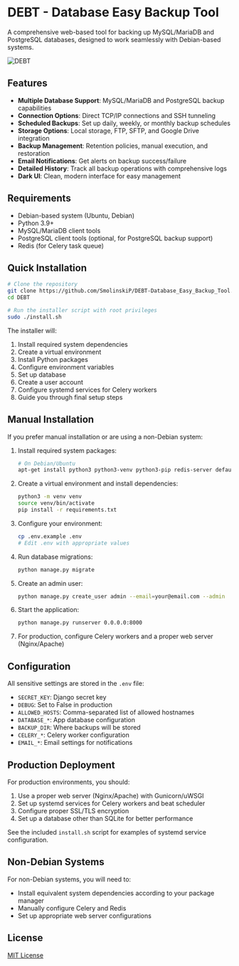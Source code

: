 # DEBT - Database Easy Backup Tool

A comprehensive web-based tool for backing up MySQL/MariaDB and PostgreSQL databases, designed to work seamlessly with Debian-based systems.

![DEBT](https://github.com/user-attachments/assets/5e6b0f0b-31b9-46c5-8277-16c564f619f9)

## Features

- **Multiple Database Support**: MySQL/MariaDB and PostgreSQL backup capabilities
- **Connection Options**: Direct TCP/IP connections and SSH tunneling
- **Scheduled Backups**: Set up daily, weekly, or monthly backup schedules
- **Storage Options**: Local storage, FTP, SFTP, and Google Drive integration
- **Backup Management**: Retention policies, manual execution, and restoration
- **Email Notifications**: Get alerts on backup success/failure
- **Detailed History**: Track all backup operations with comprehensive logs
- **Dark UI**: Clean, modern interface for easy management

## Requirements

- Debian-based system (Ubuntu, Debian)
- Python 3.9+
- MySQL/MariaDB client tools
- PostgreSQL client tools (optional, for PostgreSQL backup support)
- Redis (for Celery task queue)

## Quick Installation

```bash
# Clone the repository
git clone https://github.com/SmolinskiP/DEBT-Database_Easy_Backup_Tool.git
cd DEBT

# Run the installer script with root privileges
sudo ./install.sh
```

The installer will:
1. Install required system dependencies
2. Create a virtual environment
3. Install Python packages
4. Configure environment variables
5. Set up database
6. Create a user account
7. Configure systemd services for Celery workers
8. Guide you through final setup steps

## Manual Installation

If you prefer manual installation or are using a non-Debian system:

1. Install required system packages:
   ```bash
   # On Debian/Ubuntu
   apt-get install python3 python3-venv python3-pip redis-server default-mysql-client postgresql-client build-essential libssl-dev libffi-dev python3-dev postgresql-client libpq-dev pkg-config default-libmysqlclient-dev
   ```

2. Create a virtual environment and install dependencies:
   ```bash
   python3 -m venv venv
   source venv/bin/activate
   pip install -r requirements.txt
   ```

3. Configure your environment:
   ```bash
   cp .env.example .env
   # Edit .env with appropriate values
   ```

4. Run database migrations:
   ```bash
   python manage.py migrate
   ```

5. Create an admin user:
   ```bash
   python manage.py create_user admin --email=your@email.com --admin
   ```

6. Start the application:
   ```bash
   python manage.py runserver 0.0.0.0:8000
   ```

7. For production, configure Celery workers and a proper web server (Nginx/Apache)

## Configuration

All sensitive settings are stored in the `.env` file:

- `SECRET_KEY`: Django secret key
- `DEBUG`: Set to False in production
- `ALLOWED_HOSTS`: Comma-separated list of allowed hostnames
- `DATABASE_*`: App database configuration
- `BACKUP_DIR`: Where backups will be stored
- `CELERY_*`: Celery worker configuration
- `EMAIL_*`: Email settings for notifications

## Production Deployment

For production environments, you should:

1. Use a proper web server (Nginx/Apache) with Gunicorn/uWSGI
2. Set up systemd services for Celery workers and beat scheduler
3. Configure proper SSL/TLS encryption
4. Set up a database other than SQLite for better performance

See the included `install.sh` script for examples of systemd service configuration.

## Non-Debian Systems

For non-Debian systems, you will need to:
- Install equivalent system dependencies according to your package manager
- Manually configure Celery and Redis
- Set up appropriate web server configurations

## License

[MIT License](LICENSE)